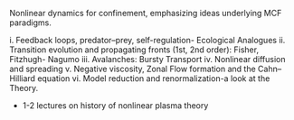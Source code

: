Nonlinear dynamics for confinement, emphasizing ideas underlying MCF paradigms.

  i. Feedback loops, predator–prey, self-regulation- Ecological Analogues
  ii. Transition evolution and propagating fronts (1st, 2nd order): Fisher, Fitzhugh- Nagumo
  iii. Avalanches: Bursty Transport
  iv. Nonlinear diffusion and spreading
  v. Negative viscosity, Zonal Flow formation and the Cahn–Hilliard equation
  vi. Model reduction and renormalization-a look at the Theory.

  + 1-2 lectures on history of nonlinear plasma theory
